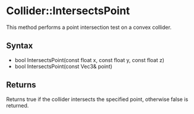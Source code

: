 # Collider::IntersectsPoint #
This method performs a point intersection test on a convex collider.

## Syntax ##
- bool IntersectsPoint(const float x, const float y, const float z)
- bool IntersectsPoint(const Vec3& point)

## Returns ##
Returns true if the collider intersects the specified point, otherwise false is returned.
